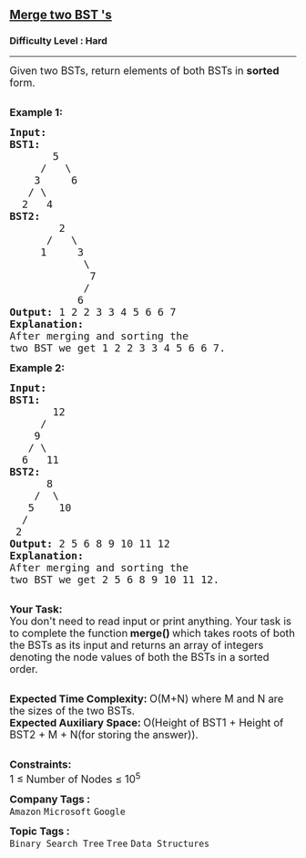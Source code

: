 <h2><a href="https://practice.geeksforgeeks.org/problems/merge-two-bst-s/1?page=1&status[]=unsolved&category[]=Tree&sortBy=submissions">Merge two BST 's</a></h2><h3>Difficulty Level : Hard</h3><hr><div class="problems_problem_content__Xm_eO"><p><span style="font-size:18px">Given two BSTs, return elements of both BSTs in <strong>sorted </strong>form.</span></p>

<p><br>
<span style="font-size:18px"><strong>Example 1:</strong></span></p>

<pre><span style="font-size:18px"><strong>Input:
BST1:
       </strong>5
&nbsp;    /   \
&nbsp;   3     6
&nbsp;  / \
&nbsp; 2   4  <strong>
</strong><strong>BST2:
&nbsp;       </strong>2
&nbsp;     /   \
&nbsp;    1     3
&nbsp;           \
&nbsp;            7
&nbsp;           /
&nbsp;          6
<strong>Output: </strong>1 2 2 3 3 4 5 6 6 7<strong>
Explanation: 
</strong>After merging and sorting the
two BST we get 1 2 2 3 3 4 5 6 6 7.</span>
</pre>

<p><span style="font-size:18px"><strong>Example 2:</strong></span></p>

<pre><span style="font-size:18px"><strong>Input:
BST1:
&nbsp;      </strong>12
&nbsp;    /   
&nbsp;   9
&nbsp;  / \ &nbsp;  
&nbsp; 6   11<strong>
</strong><strong>BST2:
&nbsp;     </strong>8
&nbsp;   /  \
&nbsp;  5    10
&nbsp; /
&nbsp;2
<strong>Output: </strong>2 5 6 8 9 10 11 12<strong>
Explanation: 
</strong>After merging and sorting the
two BST we get 2 5 6 8 9 10 11 12.</span></pre>

<p><br>
<strong><span style="font-size:18px">Your Task:</span></strong><br>
<span style="font-size:18px">You don't need to read input or print anything. Your task is to complete the function</span><span style="font-size:18px"><strong> merge() </strong>which takes roots of both the BSTs as its input and returns an array of integers denoting the node values of both the BSTs in a sorted order.</span></p>

<p><br>
<span style="font-size:18px"><strong>Expected Time Complexity:&nbsp;</strong>O(M+N) where M and N are the sizes of the two BSTs.<br>
<strong>Expected Auxiliary Space:&nbsp;</strong>O(Height of BST1 + Height of BST2 + M + N(for storing the answer)).</span></p>

<p><br>
<span style="font-size:18px"><strong>Constraints:</strong><br>
1 ≤ Number of Nodes ≤ 10<sup>5</sup></span></p>
</div><p><span style=font-size:18px><strong>Company Tags : </strong><br><code>Amazon</code>&nbsp;<code>Microsoft</code>&nbsp;<code>Google</code>&nbsp;<br><p><span style=font-size:18px><strong>Topic Tags : </strong><br><code>Binary Search Tree</code>&nbsp;<code>Tree</code>&nbsp;<code>Data Structures</code>&nbsp;